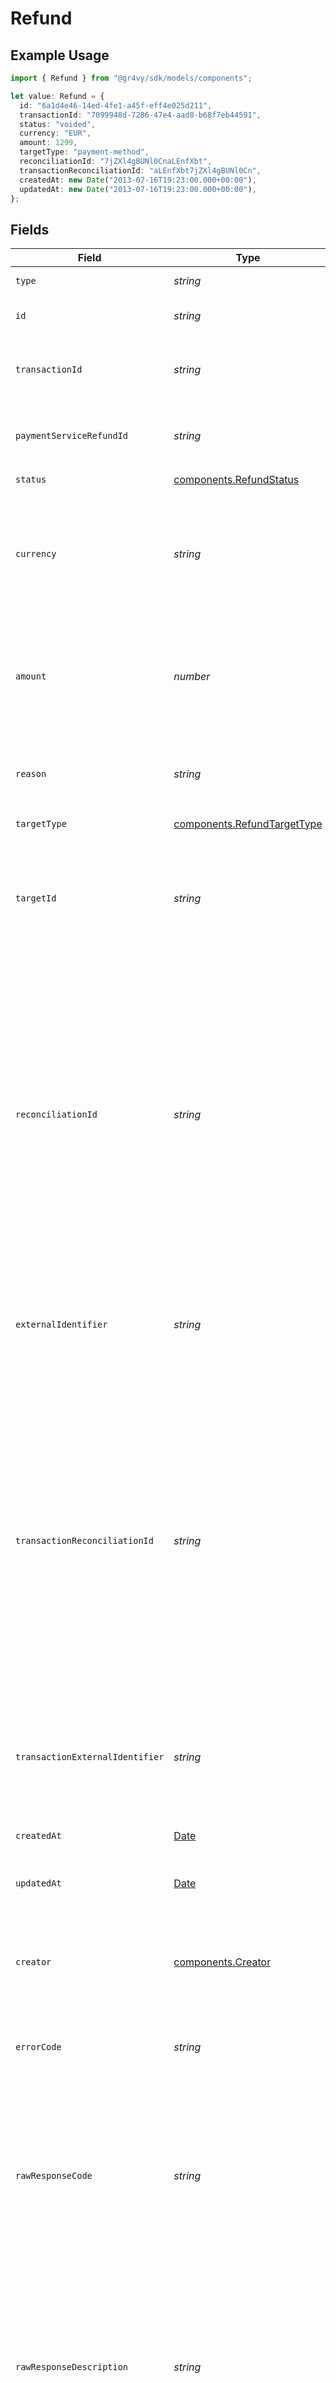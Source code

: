 # Refund

## Example Usage

```typescript
import { Refund } from "@gr4vy/sdk/models/components";

let value: Refund = {
  id: "6a1d4e46-14ed-4fe1-a45f-eff4e025d211",
  transactionId: "7099948d-7286-47e4-aad8-b68f7eb44591",
  status: "voided",
  currency: "EUR",
  amount: 1299,
  targetType: "payment-method",
  reconciliationId: "7jZXl4gBUNl0CnaLEnfXbt",
  transactionReconciliationId: "aLEnfXbt7jZXl4gBUNl0Cn",
  createdAt: new Date("2013-07-16T19:23:00.000+00:00"),
  updatedAt: new Date("2013-07-16T19:23:00.000+00:00"),
};
```

## Fields

| Field                                                                                                                                                                                                                                                                     | Type                                                                                                                                                                                                                                                                      | Required                                                                                                                                                                                                                                                                  | Description                                                                                                                                                                                                                                                               | Example                                                                                                                                                                                                                                                                   |
| ------------------------------------------------------------------------------------------------------------------------------------------------------------------------------------------------------------------------------------------------------------------------- | ------------------------------------------------------------------------------------------------------------------------------------------------------------------------------------------------------------------------------------------------------------------------- | ------------------------------------------------------------------------------------------------------------------------------------------------------------------------------------------------------------------------------------------------------------------------- | ------------------------------------------------------------------------------------------------------------------------------------------------------------------------------------------------------------------------------------------------------------------------- | ------------------------------------------------------------------------------------------------------------------------------------------------------------------------------------------------------------------------------------------------------------------------- |
| `type`                                                                                                                                                                                                                                                                    | *string*                                                                                                                                                                                                                                                                  | :heavy_minus_sign:                                                                                                                                                                                                                                                        | Always `refund`.                                                                                                                                                                                                                                                          | refund                                                                                                                                                                                                                                                                    |
| `id`                                                                                                                                                                                                                                                                      | *string*                                                                                                                                                                                                                                                                  | :heavy_check_mark:                                                                                                                                                                                                                                                        | The unique identifier for the refund.                                                                                                                                                                                                                                     | 6a1d4e46-14ed-4fe1-a45f-eff4e025d211                                                                                                                                                                                                                                      |
| `transactionId`                                                                                                                                                                                                                                                           | *string*                                                                                                                                                                                                                                                                  | :heavy_check_mark:                                                                                                                                                                                                                                                        | The ID of the transaction associated with this refund.                                                                                                                                                                                                                    | 7099948d-7286-47e4-aad8-b68f7eb44591                                                                                                                                                                                                                                      |
| `paymentServiceRefundId`                                                                                                                                                                                                                                                  | *string*                                                                                                                                                                                                                                                                  | :heavy_minus_sign:                                                                                                                                                                                                                                                        | The payment service's unique ID for the refund.                                                                                                                                                                                                                           | refund_xYqd43gySMtori                                                                                                                                                                                                                                                     |
| `status`                                                                                                                                                                                                                                                                  | [components.RefundStatus](../../models/components/refundstatus.md)                                                                                                                                                                                                        | :heavy_check_mark:                                                                                                                                                                                                                                                        | N/A                                                                                                                                                                                                                                                                       |                                                                                                                                                                                                                                                                           |
| `currency`                                                                                                                                                                                                                                                                | *string*                                                                                                                                                                                                                                                                  | :heavy_check_mark:                                                                                                                                                                                                                                                        | The ISO 4217 currency code for this refund. Will always match that of the associated transaction.                                                                                                                                                                         | EUR                                                                                                                                                                                                                                                                       |
| `amount`                                                                                                                                                                                                                                                                  | *number*                                                                                                                                                                                                                                                                  | :heavy_check_mark:                                                                                                                                                                                                                                                        | The amount of this refund, in the smallest currency unit (for example, cents or pence).                                                                                                                                                                                   | 1299                                                                                                                                                                                                                                                                      |
| `reason`                                                                                                                                                                                                                                                                  | *string*                                                                                                                                                                                                                                                                  | :heavy_minus_sign:                                                                                                                                                                                                                                                        | The reason for this refund. Could be a multiline string.                                                                                                                                                                                                                  | Refund due to user request.                                                                                                                                                                                                                                               |
| `targetType`                                                                                                                                                                                                                                                              | [components.RefundTargetType](../../models/components/refundtargettype.md)                                                                                                                                                                                                | :heavy_check_mark:                                                                                                                                                                                                                                                        | N/A                                                                                                                                                                                                                                                                       |                                                                                                                                                                                                                                                                           |
| `targetId`                                                                                                                                                                                                                                                                | *string*                                                                                                                                                                                                                                                                  | :heavy_minus_sign:                                                                                                                                                                                                                                                        | The optional ID of the instrument that was refunded. This may be `null` if the instrument was not stored.                                                                                                                                                                 | 07e70d14-a0c0-4ff5-bd4a-509959af0e4d                                                                                                                                                                                                                                      |
| `reconciliationId`                                                                                                                                                                                                                                                        | *string*                                                                                                                                                                                                                                                                  | :heavy_check_mark:                                                                                                                                                                                                                                                        | The base62 encoded refund ID. This represents a shorter version of this refund's `id` which is sent to payment services, anti-fraud services, and other connectors. You can use this ID to reconcile a payment service's refund against our system.                       | 7jZXl4gBUNl0CnaLEnfXbt                                                                                                                                                                                                                                                    |
| `externalIdentifier`                                                                                                                                                                                                                                                      | *string*                                                                                                                                                                                                                                                                  | :heavy_minus_sign:                                                                                                                                                                                                                                                        | An external identifier that can be used to match the refund against your own records.                                                                                                                                                                                     | refund-12345                                                                                                                                                                                                                                                              |
| `transactionReconciliationId`                                                                                                                                                                                                                                             | *string*                                                                                                                                                                                                                                                                  | :heavy_check_mark:                                                                                                                                                                                                                                                        | The base62 encoded transaction ID. This represents a shorter version of the related transaction's `id` which is sent to payment services, anti-fraud services, and other connectors. You can use this ID to reconcile a payment service's transaction against our system. | aLEnfXbt7jZXl4gBUNl0Cn                                                                                                                                                                                                                                                    |
| `transactionExternalIdentifier`                                                                                                                                                                                                                                           | *string*                                                                                                                                                                                                                                                                  | :heavy_minus_sign:                                                                                                                                                                                                                                                        | An external identifier that can be used to match the transaction against your own records.                                                                                                                                                                                | transaction-12345                                                                                                                                                                                                                                                         |
| `createdAt`                                                                                                                                                                                                                                                               | [Date](https://developer.mozilla.org/en-US/docs/Web/JavaScript/Reference/Global_Objects/Date)                                                                                                                                                                             | :heavy_check_mark:                                                                                                                                                                                                                                                        | The date this refund was created at.                                                                                                                                                                                                                                      | 2013-07-16T19:23:00.000+00:00                                                                                                                                                                                                                                             |
| `updatedAt`                                                                                                                                                                                                                                                               | [Date](https://developer.mozilla.org/en-US/docs/Web/JavaScript/Reference/Global_Objects/Date)                                                                                                                                                                             | :heavy_check_mark:                                                                                                                                                                                                                                                        | The date this refund was last updated at.                                                                                                                                                                                                                                 | 2013-07-16T19:23:00.000+00:00                                                                                                                                                                                                                                             |
| `creator`                                                                                                                                                                                                                                                                 | [components.Creator](../../models/components/creator.md)                                                                                                                                                                                                                  | :heavy_minus_sign:                                                                                                                                                                                                                                                        | The user that created this resource                                                                                                                                                                                                                                       | {<br/>"email_address": "jhon.doe@gr4vy.com",<br/>"id": "07e70d14-a0c0-4ff5-bd4a-509959af0e4d",<br/>"name": "Jhon Doe"<br/>}                                                                                                                                               |
| `errorCode`                                                                                                                                                                                                                                                               | *string*                                                                                                                                                                                                                                                                  | :heavy_minus_sign:                                                                                                                                                                                                                                                        | The standardized error code set by Gr4vy.                                                                                                                                                                                                                                 | service_error                                                                                                                                                                                                                                                             |
| `rawResponseCode`                                                                                                                                                                                                                                                         | *string*                                                                                                                                                                                                                                                                  | :heavy_minus_sign:                                                                                                                                                                                                                                                        | This is the response code received from the payment service. This can be set to any value and is not standardized across different payment services.                                                                                                                      | E104                                                                                                                                                                                                                                                                      |
| `rawResponseDescription`                                                                                                                                                                                                                                                  | *string*                                                                                                                                                                                                                                                                  | :heavy_minus_sign:                                                                                                                                                                                                                                                        |  This is the response description received from the payment service. This can be set to any value and is not standardized across different payment services.                                                                                                              | Missing redirect URL                                                                                                                                                                                                                                                      |